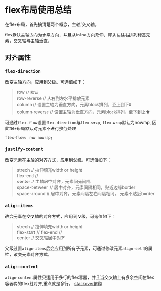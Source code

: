 # flex布局使用总结

在flex布局，首先搞清楚两个概念，主轴/交叉轴。  

flex默认主轴方向为水平方向，并且从inline方向延伸，即从左往右排列标签元素，交叉轴与主轴垂直。

## 对齐属性

### `flex-direction`  

改变主轴方向，应用到父级。可选值如下：   

> row // 默认  
> row-reverse // 从右到左水平排放元素  
> column // 设置主轴为垂直方向，元素block排列，至上到下⬇️   
> column-reverse // 设置主轴为垂直方向，元素block排列，至下到上⬆️

可通过`flex-flow`设置`flex-direction`与`flex-wrap`, `flex-wrap`默认为nowrap, 因此flex布局默认对元素不进行换行处理   

```
flex-flow: row nowrap;
```

### `justify-content`

改变元素在主轴的对齐方式，应用到父级。可选值如下：  

> strech // 拉伸填充width or height   
> flex-end //  
> center // 主轴居中对齐，元素间无间隔    
> space-between // 居中对齐，元素间隔相同，贴近边缘border   
> space-around // 居中对齐，元素间隔左右间隔相同， 元素不贴近border

### `align-items`

改变元素在交叉轴的对齐方式，应用到父级。可选值如下： 

> strech // 拉伸填充width or height    
> flex-start // 
> flex-end //    
> center // 交叉轴居中对齐 

 父级设置`align-items`后会应用到所有子元素，可通过修改元素`align-self`的属性，改变元素对齐方式。  


### `align-content`

 `align-content`属性只适用于多行的flex容器，并且当交叉轴上有多余空间使flex容器内的flex线对齐,重点就是多行。 [stackover解释](https://stackoverflow.com/questions/31250174/css-flexbox-difference-between-align-items-and-align-content)








